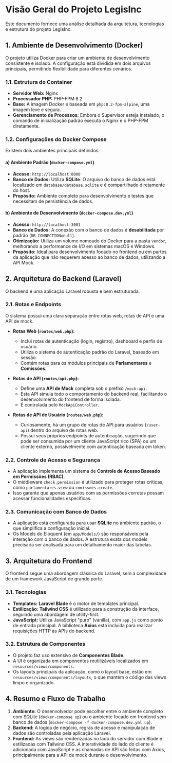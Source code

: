 # Visão Geral do Projeto LegisInc

Este documento fornece uma análise detalhada da arquitetura, tecnologias e estrutura do projeto LegisInc.

## 1. Ambiente de Desenvolvimento (Docker)

O projeto utiliza Docker para criar um ambiente de desenvolvimento consistente e isolado. A configuração está dividida em dois arquivos principais, permitindo flexibilidade para diferentes cenários.

### 1.1. Estrutura do Container

- **Servidor Web:** Nginx
- **Processador PHP:** PHP-FPM 8.2
- **Base:** A imagem Docker é baseada em `php:8.2-fpm-alpine`, uma imagem leve e segura.
- **Gerenciamento de Processos:** Embora o Supervisor esteja instalado, o comando de inicialização padrão executa o Nginx e o PHP-FPM diretamente.

### 1.2. Configurações do Docker Compose

Existem dois ambientes principais definidos:

#### a) Ambiente Padrão (`docker-compose.yml`)

- **Acesso:** `http://localhost:8000`
- **Banco de Dados:** Utiliza **SQLite**. O arquivo do banco de dados está localizado em `database/database.sqlite` e é compartilhado diretamente do host.
- **Propósito:** Ambiente completo para desenvolvimento e testes que necessitam de persistência de dados.

#### b) Ambiente de Desenvolvimento (`docker-compose.dev.yml`)

- **Acesso:** `http://localhost:3001`
- **Banco de Dados:** A conexão com o banco de dados é **desabilitada** por padrão (`DB_CONNECTION=null`).
- **Otimização:** Utiliza um volume nomeado do Docker para a pasta `vendor`, melhorando a performance de I/O em sistemas macOS e Windows.
- **Propósito:** Ideal para desenvolvimento focado no frontend ou em partes da aplicação que não requerem acesso ao banco de dados, utilizando a API Mock.

## 2. Arquitetura do Backend (Laravel)

O backend é uma aplicação Laravel robusta e bem estruturada.

### 2.1. Rotas e Endpoints

O sistema possui uma clara separação entre rotas web, rotas de API e uma API de mock.

- **Rotas Web (`routes/web.php`):**
    - Inclui rotas de autenticação (login, registro), dashboard e perfis de usuário.
    - Utiliza o sistema de autenticação padrão do Laravel, baseado em sessão.
    - Contém rotas para os módulos principais de **Parlamentares** e **Comissões**.

- **Rotas de API (`routes/api.php`):**
    - Define uma **API de Mock** completa sob o prefixo `/mock-api`.
    - Esta API simula todo o comportamento do backend real, facilitando o desenvolvimento do frontend de forma isolada.
    - É controlada pelo `MockApiController`.

- **Rotas de API de Usuário (`routes/web.php`):**
    - Curiosamente, há um grupo de rotas de API para usuários (`/user-api`) dentro do arquivo de rotas web.
    - Possui seus próprios endpoints de autenticação, sugerindo que pode ser consumida por um cliente JavaScript rico (SPA) ou um cliente externo, possivelmente com autenticação baseada em token.

### 2.2. Controle de Acesso e Segurança

- A aplicação implementa um sistema de **Controle de Acesso Baseado em Permissões (RBAC)**.
- O middleware `check.permission` é utilizado para proteger rotas críticas, como `parlamentares.view` ou `comissoes.create`.
- Isso garante que apenas usuários com as permissões corretas possam acessar funcionalidades específicas.

### 2.3. Comunicação com Banco de Dados

- A aplicação está configurada para usar **SQLite** no ambiente padrão, o que simplifica a configuração inicial.
- Os Models do Eloquent (em `app/Models/`) são responsáveis pela interação com o banco de dados. A estrutura exata dos models precisaria ser analisada para um detalhamento maior das tabelas.

## 3. Arquitetura do Frontend

O frontend segue uma abordagem clássica do Laravel, sem a complexidade de um framework JavaScript de grande porte.

### 3.1. Tecnologias

- **Templates:** **Laravel Blade** é o motor de templates principal.
- **Estilização:** **Tailwind CSS** é utilizado para a construção da interface, seguindo uma abordagem de utility-first.
- **JavaScript:** Utiliza JavaScript "puro" (vanilla), com `app.js` como ponto de entrada principal. A biblioteca **Axios** está incluída para realizar requisições HTTP às APIs do backend.

### 3.2. Estrutura de Componentes

- O projeto faz uso extensivo de **Componentes Blade**.
- A UI é organizada em componentes reutilizáveis localizados em `resources/views/components`.
- Os layouts principais da aplicação, como o layout base, estão em `resources/views/components/layouts`, o que mantém o código das views limpo e organizado.

## 4. Resumo e Fluxo de Trabalho

1.  **Ambiente:** O desenvolvedor pode escolher entre o ambiente completo com SQLite (`docker-compose up`) ou o ambiente focado em frontend sem banco de dados (`docker-compose -f docker-compose.dev.yml up`).
2.  **Backend:** A lógica de negócio, regras de acesso e manipulação de dados são controladas pela aplicação Laravel.
3.  **Frontend:** As views são renderizadas no lado do servidor com Blade e estilizadas com Tailwind CSS. A interatividade do lado do cliente é adicionada com JavaScript e as chamadas de API são feitas com Axios, principalmente para a API de mock durante o desenvolvimento. 